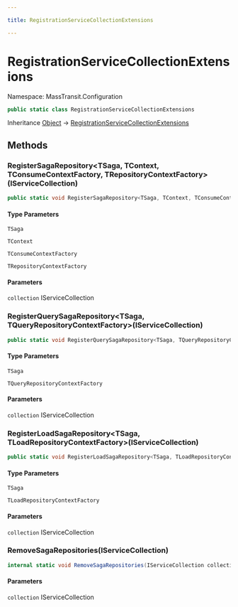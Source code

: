 ```yaml
---

title: RegistrationServiceCollectionExtensions

---
```


# RegistrationServiceCollectionExtensions

Namespace: MassTransit.Configuration

```csharp
public static class RegistrationServiceCollectionExtensions
```

Inheritance [Object](https://learn.microsoft.com/en-us/dotnet/api/system.object) → [RegistrationServiceCollectionExtensions](../masstransit-configuration/registrationservicecollectionextensions)

## Methods

### **RegisterSagaRepository\<TSaga, TContext, TConsumeContextFactory, TRepositoryContextFactory\>(IServiceCollection)**

```csharp
public static void RegisterSagaRepository<TSaga, TContext, TConsumeContextFactory, TRepositoryContextFactory>(IServiceCollection collection)
```

#### Type Parameters

`TSaga`<br/>

`TContext`<br/>

`TConsumeContextFactory`<br/>

`TRepositoryContextFactory`<br/>

#### Parameters

`collection` IServiceCollection<br/>

### **RegisterQuerySagaRepository\<TSaga, TQueryRepositoryContextFactory\>(IServiceCollection)**

```csharp
public static void RegisterQuerySagaRepository<TSaga, TQueryRepositoryContextFactory>(IServiceCollection collection)
```

#### Type Parameters

`TSaga`<br/>

`TQueryRepositoryContextFactory`<br/>

#### Parameters

`collection` IServiceCollection<br/>

### **RegisterLoadSagaRepository\<TSaga, TLoadRepositoryContextFactory\>(IServiceCollection)**

```csharp
public static void RegisterLoadSagaRepository<TSaga, TLoadRepositoryContextFactory>(IServiceCollection collection)
```

#### Type Parameters

`TSaga`<br/>

`TLoadRepositoryContextFactory`<br/>

#### Parameters

`collection` IServiceCollection<br/>

### **RemoveSagaRepositories(IServiceCollection)**

```csharp
internal static void RemoveSagaRepositories(IServiceCollection collection)
```

#### Parameters

`collection` IServiceCollection<br/>
